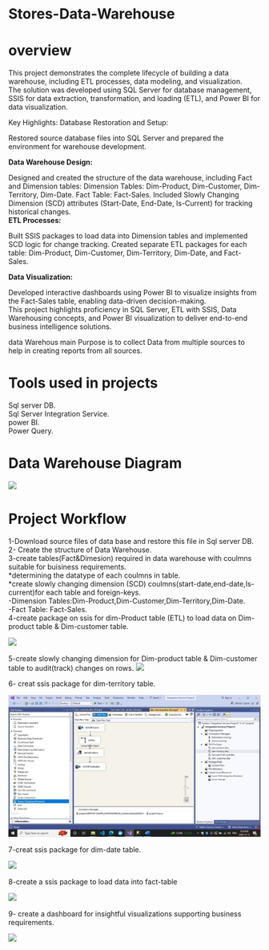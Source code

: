 # Stores-Data-Warehouse

# overview
This project demonstrates the complete lifecycle of building a data warehouse, including ETL processes, data modeling, and visualization.    
The solution was developed using SQL Server for database management, SSIS for data extraction, transformation, and loading (ETL), and Power BI for data visualization. 

Key Highlights:
Database Restoration and Setup:

Restored source database files into SQL Server and prepared the environment for warehouse development.  

**Data Warehouse Design:**

Designed and created the structure of the data warehouse, including Fact and Dimension tables:
Dimension Tables: Dim-Product, Dim-Customer, Dim-Territory, Dim-Date.
Fact Table: Fact-Sales.
Included Slowly Changing Dimension (SCD) attributes (Start-Date, End-Date, Is-Current) for tracking historical changes.  
**ETL Processes:**

Built SSIS packages to load data into Dimension tables and implemented SCD logic for change tracking.
Created separate ETL packages for each table: Dim-Product, Dim-Customer, Dim-Territory, Dim-Date, and Fact-Sales.

**Data Visualization:**

Developed interactive dashboards using Power BI to visualize insights from the Fact-Sales table, enabling data-driven decision-making.  
This project highlights proficiency in SQL Server, ETL with SSIS, Data Warehousing concepts, and Power BI visualization to deliver end-to-end business intelligence solutions.  


data Warehous main Purpose is to collect Data from multiple sources to help in creating reports from all sources.    

# Tools used in projects  
Sql server DB.  
Sql Server Integration Service.  
power BI.  
Power Query.  

# Data Warehouse Diagram

<img src="https://github.com/mohamedabodonia/Building-Store-Data-Warehouse/blob/main/ssis%20packages/Diagram.jpg?raw=true">

# Project Workflow 

1-Download source files of data base and restore this file in Sql server DB.  
2- Create the structure of Data Warehouse.  
3-create tables(Fact&Dimesion) required in data warehouse with coulmns suitable for buisiness requirements.  
  *determining the datatype of each coulmns in table.  
  *create slowly changing dimension (SCD) coulmns(start-date,end-date,Is-current)for each table and foreign-keys.   
  -Dimension Tables:Dim-Product,Dim-Customer,Dim-Territory,Dim-Date.  
  -Fact Table: Fact-Sales.  
4-create package on ssis for dim-Product table (ETL) to load data on Dim-product table & Dim-customer table.  

<img src="https://github.com/mohamedabodonia/Building-Store-Data-Warehouse/blob/main/ssis%20packages/dim-product.jpeg?raw=true">

5-create slowly changing dimension for Dim-product table & Dim-customer table to audit(track) changes on rows.
<img src="https://github.com/mohamedabodonia/Building-Store-Data-Warehouse/blob/main/ssis%20packages/SCD.jpeg?raw=true">

6- creat ssis package for dim-territory table.

<img src="https://github.com/mohamedabodonia/Building-Sales-Data-Warehouse/blob/main/dim-terrirtary.jpeg?raw=true">

7-creat ssis package for dim-date table.

<img src="https://github.com/mohamedabodonia/Building-Store-Data-Warehouse/blob/main/ssis%20packages/dim-date.jpeg?raw=true">

8-create a ssis package to load data into fact-table 

<img src="https://github.com/mohamedabodonia/Building-Store-Data-Warehouse/blob/main/ssis%20packages/fact-table%20packagae.jpeg?raw=true">



9- create a dashboard for insightful visualizations supporting business requirements.

<img src="https://github.com/mohamedabodonia/Building-Store-Data-Warehouse/blob/main/dashboard.jpeg?raw=true">


